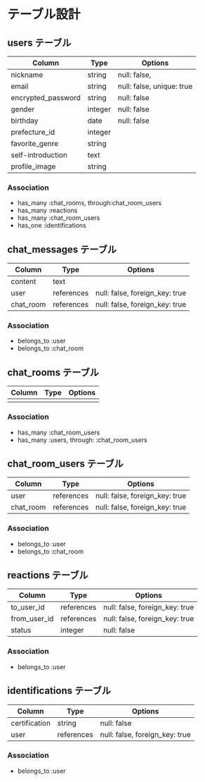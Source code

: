 # テーブル設計

## users テーブル

| Column             | Type                | Options                        |
|--------------------|---------------------|--------------------------------|
| nickname           | string              | null: false,                   |
| email              | string              | null: false, unique: true      |
| encrypted_password | string              | null: false                    |
| gender             | integer             | null: false                    |
| birthday           | date                | null: false                    |
| prefecture_id      | integer             |                                |
| favorite_genre     | string              |                                |
| self-introduction  | text                |                                |
| profile_image      | string              |                                |

### Association

* has_many :chat_rooms, through:chat_room_users
* has_many :reactions
* has_many :chat_room_users
* has_one :identifications



## chat_messages テーブル

| Column             | Type               | Options                        |
|--------------------|--------------------|--------------------------------|
| content            | text               |                                |
| user               | references         | null: false, foreign_key: true |
| chat_room          | references         | null: false, foreign_key: true |     

### Association

- belongs_to :user
- belongs_to :chat_room



## chat_rooms テーブル

| Column             | Type               | Options                        |
|--------------------|--------------------|--------------------------------|
|                    |                    |                                | 

### Association

* has_many :chat_room_users
* has_many :users, through: :chat_room_users



## chat_room_users テーブル

| Column             | Type       | Options                                |
|--------------------|------------|----------------------------------------|
| user               | references | null: false, foreign_key: true         |
| chat_room          | references | null: false, foreign_key: true         |

### Association

- belongs_to :user
- belongs_to :chat_room



## reactions テーブル

| Column             | Type       | Options                                |
|--------------------|------------|----------------------------------------|
| to_user_id         | references | null: false, foreign_key: true         |
| from_user_id       | references | null: false, foreign_key: true         |
| status             | integer    | null: false                            |


### Association

- belongs_to :user



## identifications テーブル

| Column             | Type       | Options                                |
|--------------------|------------|----------------------------------------|
| certification      | string     | null: false                            |
| user               | references | null: false, foreign_key: true         |

### Association

- belongs_to :user